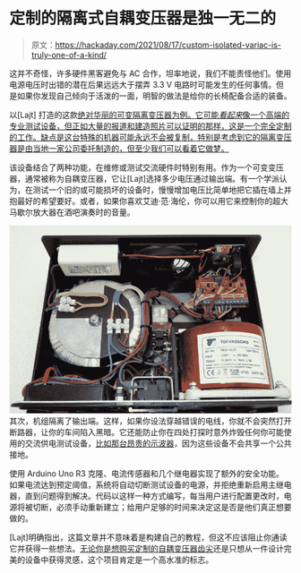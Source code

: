 # 定制的隔离式自耦变压器是独一无二的

> 原文：<https://hackaday.com/2021/08/17/custom-isolated-variac-is-truly-one-of-a-kind/>

这并不奇怪，许多硬件黑客避免与 AC 合作，坦率地说，我们不能责怪他们。使用电源电压时出错的潜在后果远远大于摆弄 3.3 V 电路时可能发生的任何事情。但是如果你发现自己倾向于活泼的一面，明智的做法是给你的长椅配备合适的装备。

以[Lajt] 打造的这款[绝对华丽的可变隔离变压器为例。它可能*看起来*像一个高端的专业测试设备，但正如大量的报道和建造照片可以证明的那样，这是一个完全定制的工作。缺点是这台特殊的机器可能永远不会被复制，特别是考虑到它的隔离变压器是由当地一家公司委托制造的，但至少我们可以看着它做梦。](https://lajtronix.eu/2021/04/29/diy-variable-isolation-transformer/)

该设备结合了两种功能，在维修或测试交流硬件时特别有用。作为一个可变变压器，通常被称为自耦变压器，它让[Lajt]选择多少电压通过输出端。有一个学派认为，在测试一个旧的或可能损坏的设备时，慢慢增加电压比简单地把它插在墙上并抱最好的希望要好。或者，如果你喜欢艾迪·范·海伦，你可以用它来控制你的超大马歇尔放大器在酒吧演奏时的音量。

[![Image of the device's internal components.](img/fda317d465d02bca871a8a3f2454435e.png)](https://hackaday.com/wp-content/uploads/2021/08/customvariac_detail.jpg) 其次，机组隔离了输出端。这样，如果你设法穿越错误的电线，你就不会突然打开断路器，让你的车间陷入黑暗。它还能防止你在四处打探时意外炸毁任何你可能使用的交流供电测试设备，[比如那台昂贵的示波器](https://hackaday.com/2014/11/26/scope-noob-probing-alternating-current/)，因为这些设备不会共享一个公共接地。

使用 Arduino Uno R3 克隆、电流传感器和几个继电器实现了额外的安全功能。如果电流达到预定阈值，系统将自动切断测试设备的电源，并拒绝重新启用主继电器，直到问题得到解决。代码以这样一种方式编写，每当用户进行配置更改时，电源将被切断，必须手动重新建立；给用户足够的时间来决定这是否是他们真正想要做的。

[Lajt]明确指出，这篇文章并不意味着是构建自己的教程，但这不应该阻止你通读它并获得一些想法。[无论你是想购买定制的自耦变压器齿尖](https://hackaday.com/2018/05/14/diy-variacs-get-esp8266-upgrades/)还是只想从一件设计完美的设备中获得灵感，这个项目肯定是一个高水准的标志。